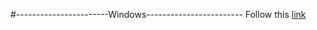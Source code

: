 #-----------------------Windows------------------------
Follow this [link](https://redmine.webtoolkit.eu/projects/wt/wiki/Installing_Wt_on_MinGW)
